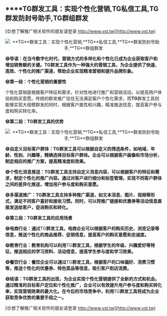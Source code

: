 ## ****TG**群发工具：实现个性化营销,**TG**私信工具,**TG**群发防封号助手,**TG**群组群发**

[😍想了解推广相关软件的朋友请登录 http://www.vst.tw](http://www.vst.tw)

 <center><img src="https://vst.tw/MP4/tuiguang/png/1.png" alt="**TG**群发工具：实现个性化营销,**TG**私信工具,**TG**群发防封号助手,**TG**群组群发"></center>

**😄导语：在当今数字化时代，营销方式的多样化和个性化已成为企业获取客户和增加销售额的关键。**TG**群发工具作为一种强大的营销工具，为企业提供了快速、高效、个性化的推广渠道，帮助企业实现精准营销和提升品牌形象。**

**😄第一段：个性化营销的重要性**

个性化营销是根据客户特征和需求，针对性地进行推广和营销活动，以提高用户体验和购买意愿。传统的群发推广往往无法满足客户个性化需求，而**TG**群发工具则能够实现大规模群发的同时，根据客户属性和兴趣，精准推送信息，提高客户参与度和购买转化率。

**😄第二段：**TG**群发工具的优势**

 <center><img src="https://vst.tw/MP4/tuiguang/png/6.png" alt="**TG**群发工具：实现个性化营销,**TG**私信工具,**TG**群发防封号助手,**TG**群组群发"></center>

**😄自定义目标客户群体：**TG**群发工具可以根据自定义的筛选条件，如地域、年龄、性别、兴趣等，精确选择目标客户群体。企业可以根据客户画像和市场分析，制定相应的推广方案，提高精准度和效果。**

**😄个性化消息推送：**TG**群发工具支持自定义消息内容，可以根据客户的特征和需求，制定个性化的推广内容。通过对客户进行细分和标签管理，实现不同客户群体之间的差异化推送，增加用户参与度和购买意愿。**

**😄多渠道推广：**TG**群发工具支持多种推广渠道，如文本消息、图片、视频等形式，满足不同客户喜好和接收习惯。同时，可以将推广链接和优惠券等活动信息直接发送给客户，促进购买和转化。**

**😄第三段：**TG**群发工具的应用场景**

**😄电商行业：通过**TG**群发工具，电商企业可以根据客户的购买历史、浏览记录等信息，推送个性化的商品推荐、促销信息，提高客户的购买意愿和忠诚度。**

**😄教育行业：教育机构可以利用**TG**群发工具，根据学生的年级、兴趣爱好等特征，推送相应的学习资料、活动信息，提高学生参与度和学习效果。**

**😄餐饮行业：餐饮企业可以通过**TG**群发工具，根据客户的口味偏好、消费习惯等，推送个性化的优惠券、特色菜品等信息，吸引客户到店消费。**

**😄结语：**TG**群发工具的出现，为企业实现个性化营销提供了全新的方式和机会。通过精准的目标客户定位和个性化推广，企业可以有效提升用户参与度和购买转化率，实现营销效果的最大化。在今后的市场竞争中，利用**TG**群发工具将成为企业获取竞争优势的重要手段之一。**

[😍想了解推广相关软件的朋友请登录 http://www.vst.tw](http://www.vst.tw)



